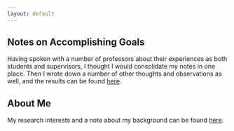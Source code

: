 ```yaml
---
layout: default
---
```


## Notes on Accomplishing Goals ##
Having spoken with a number of professors about their experiences as both students and supervisors, I thought I would consolidate my notes in one place. Then I wrote down a number of other thoughts and observations as well, and the results can be found [here](/content/goals).

## About Me ##
My research interests and a note about my background can be found [here](/content/about).